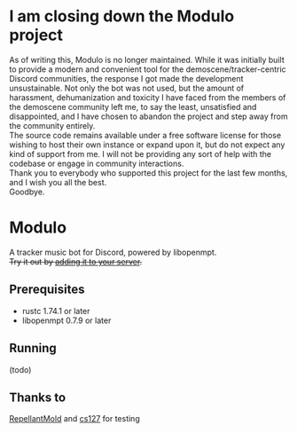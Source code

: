 # I am closing down the Modulo project
As of writing this, Modulo is no longer maintained. While it was initially built to provide a modern and convenient tool for the demoscene/tracker-centric Discord communities, the response I got made the development unsustainable. Not only the bot was not used, but the amount of harassment, dehumanization and toxicity I have faced from the members of the demoscene community left me, to say the least, unsatisfied and disappointed, and I have chosen to abandon the project and step away from the community entirely.  
The source code remains available under a free software license for those wishing to host their own instance or expand upon it, but do not expect any kind of support from me. I will not be providing any sort of help with the codebase or engage in community interactions.  
Thank you to everybody who supported this project for the last few months, and I wish you all the best.  
Goodbye.

# Modulo
A tracker music bot for Discord, powered by libopenmpt.  
~~Try it out by [adding it to your server](https://discord.com/oauth2/authorize?client_id=1302223346100076574).~~

## Prerequisites
- rustc 1.74.1 or later
- libopenmpt 0.7.9 or later

## Running
(todo)

## Thanks to
[RepellantMold](https://github.com/RepellantMold) and [cs127](https://github.com/cs127) for testing
